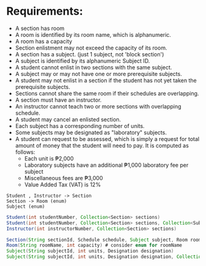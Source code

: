 # Requirements:

- A section has room
- A room is identified by its room name, which is   alphanumeric.
- A room has a capacity
- Section enlistment may not exceed the capacity of its room.
- A section has a subject. (just 1 subject, not 'block section')
- A subject is identified by its alphanumeric Subject ID.
- A student cannot enlist in two sections with the same subject.
- A subject may or may not have one or more prerequisite subjects.
- A student may not enlist in a section if the student has not yet taken the prerequisite subjects.
- Sections cannot share the same room if their schedules are overlapping.
- A section must have an instructor.
- An instructor cannot teach two or more sections with overlapping schedule.
- A student may cancel an enlisted section.
- Each subject has a corresponding number of units.
- Some subjects may be designated as "laboratory" subjects.
- A student can request to be assessed, which is simply a request for total amount of money that the student will need to pay. It is computed as follows:
    - Each unit is ₱2,000
    - Laboratory subjects have an additional ₱1,000 laboratory fee per subject
    - Miscellaneous fees are ₱3,000
    - Value Added Tax (VAT) is 12%

```
Student , Instructor -> Section
Section -> Room (enum)
Subject (enum)
```

```java
Student(int studentNumber, Collection<Section> sections)
Student(int studentNumber, Collection<Section> sections, Collection<Subjects> subjectsTaken)
Instructor(int instructorNumber, Collection<Section> sections)

Section(String sectionId, Schedule schedule, Subject subject, Room room)
Room(String roomName, int capacity) # consider enum for roomName
Subject(String subjectId, int units, Designation designation)
Subject(String subjectId, int units, Designation designation, Collection<Subject> preRequisites)
```


